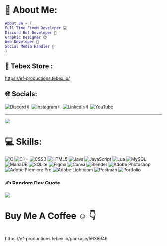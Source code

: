 # 💫 About Me:

```lua
About Be = {
Full Time FiveM Developer 💻
Discord Bot Developer 🧿
Graphic Designer 😉
Web Developer 📝
Social Media Handler 📱
}
```




## 🛒 Tebex Store :
https://ef-productions.tebex.io/

## 🌐 Socials:
[![Discord](https://img.shields.io/badge/Discord-%237289DA.svg?logo=discord&logoColor=white)](https://discord.gg/https://discord.gg/WbDp5GQ45t)〢 [![Instagram](https://img.shields.io/badge/Instagram-%23E4405F.svg?logo=Instagram&logoColor=white)](https://www.instagram.com/blaster.suraj/)〢 [![LinkedIn](https://img.shields.io/badge/LinkedIn-%230077B5.svg?logo=linkedin&logoColor=white)](https://www.linkedin.com/in/suraj-saraswat-593453227/)〢 [![YouTube](https://img.shields.io/badge/YouTube-%23FF0000.svg?logo=YouTube&logoColor=white)](https://www.youtube.com/@TryingToDev) 

---
[![](https://visitcount.itsvg.in/api?id=blastersuraj&icon=2&color=1)](https://visitcount.itsvg.in)

# 💻 Skills:
![C](https://img.shields.io/badge/c-%2300599C.svg?style=for-the-badge&logo=c&logoColor=white) ![C++](https://img.shields.io/badge/c++-%2300599C.svg?style=for-the-badge&logo=c%2B%2B&logoColor=white) ![CSS3](https://img.shields.io/badge/css3-%231572B6.svg?style=for-the-badge&logo=css3&logoColor=white) ![HTML5](https://img.shields.io/badge/html5-%23E34F26.svg?style=for-the-badge&logo=html5&logoColor=white) ![Java](https://img.shields.io/badge/java-%23ED8B00.svg?style=for-the-badge&logo=java&logoColor=white) ![JavaScript](https://img.shields.io/badge/javascript-%23323330.svg?style=for-the-badge&logo=javascript&logoColor=%23F7DF1E) ![Lua](https://img.shields.io/badge/lua-%232C2D72.svg?style=for-the-badge&logo=lua&logoColor=white) ![MySQL](https://img.shields.io/badge/mysql-%2300f.svg?style=for-the-badge&logo=mysql&logoColor=white) ![MariaDB](https://img.shields.io/badge/MariaDB-003545?style=for-the-badge&logo=mariadb&logoColor=white) ![SQLite](https://img.shields.io/badge/sqlite-%2307405e.svg?style=for-the-badge&logo=sqlite&logoColor=white) 	![Figma](https://img.shields.io/badge/figma-%23F24E1E.svg?style=for-the-badge&logo=figma&logoColor=white) ![Canva](https://img.shields.io/badge/Canva-%2300C4CC.svg?style=for-the-badge&logo=Canva&logoColor=white) ![Blender](https://img.shields.io/badge/blender-%23F5792A.svg?style=for-the-badge&logo=blender&logoColor=white) ![Adobe Photoshop](https://img.shields.io/badge/adobephotoshop-%2331A8FF.svg?style=for-the-badge&logo=adobephotoshop&logoColor=white) ![Adobe Premiere Pro](https://img.shields.io/badge/Adobe%20Premiere%20Pro-9999FF.svg?style=for-the-badge&logo=Adobe%20Premiere%20Pro&logoColor=white) ![Adobe Lightroom](https://img.shields.io/badge/Adobe%20Lightroom-31A8FF.svg?style=for-the-badge&logo=Adobe%20Lightroom&logoColor=white) ![Postman](https://img.shields.io/badge/Postman-FF6C37?style=for-the-badge&logo=postman&logoColor=white) ![Portfolio](https://img.shields.io/badge/Portfolio-%23000000.svg?style=for-the-badge&logo=firefox&logoColor=#FF7139)


### ✍️ Random Dev Quote
![](https://quotes-github-readme.vercel.app/api?type=horizontal&theme=tokyonight)


<h1>Buy Me A Coffee ☺ 👇</h1><br>
https://ef-productions.tebex.io/package/5636646
<br>
